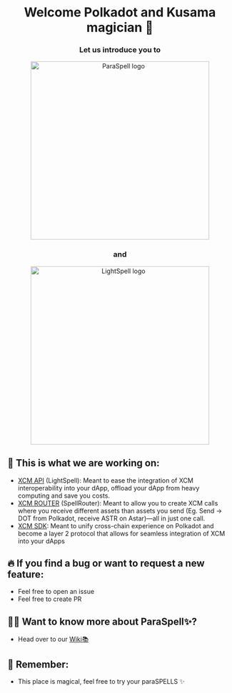 <h1 align="center">
Welcome Polkadot and Kusama magician 👋
</h1>

<h3 align="center">
Let us introduce you to 
</h3>

<p align="center">
<img width="400" alt="ParaSpell logo" src="https://user-images.githubusercontent.com/55763425/251588903-bcf72b05-bdf7-46d8-b804-16b0e3236792.png">
</p>

<h3 align="center">
and
</h3>

<p align="center">
<img width="400" alt="LightSpell logo" src="https://user-images.githubusercontent.com/55763425/251588168-4855abc3-445a-4207-9a65-e891975be62c.png">
</p>


## 🧰 This is what we are working on:
- [XCM API](https://github.com/paraspell/xcm-api) (LightSpell): Meant to ease the integration of XCM interoperability into your dApp, offload your dApp from heavy computing and save you costs.
- [XCM ROUTER](https://github.com/paraspell/xcm-router) (SpellRouter): Meant to allow you to create XCM calls where you receive different assets than assets you send (Eg. Send -> DOT from Polkadot, receive ASTR on Astar)—all in just one call.
- [XCM SDK](https://github.com/paraspell/xcm-sdk): Meant to unify cross-chain experience on Polkadot and become a layer 2 protocol that allows for seamless integration of XCM into your dApps

## 🔥 If you find a bug or want to request a new feature:
- Feel free to open an issue
- Feel free to create PR

## 👨‍🏫 Want to know more about ParaSpell✨?
- Head over to our [Wiki📚](https://paraspell.github.io/docs/)

## 🧙 Remember:
- This place is magical, feel free to try your paraSPELLS ✨<br>
